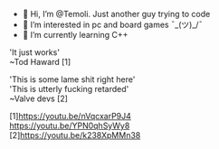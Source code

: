 - 👋 Hi, I’m @Temoli. Just another guy trying to code
- 👀 I’m interested in pc and board games ¯\_(ツ)_/¯
- 🌱 I’m currently learning C++

'It just works'  
	~Tod Haward [1]  

'This is some lame shit right here'  
'This is utterly fucking retarded'  
	~Valve devs [2]  
	
	
	
[1]https://youtu.be/nVqcxarP9J4  
https://youtu.be/YPN0qhSyWy8  
[2]https://youtu.be/k238XpMMn38

<!---
Temoli/Temoli is a ✨ special ✨ repository because its `README.md` (this file) appears on your GitHub profile.
You can click the Preview link to take a look at your changes.
--->
